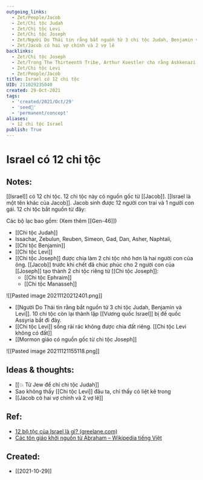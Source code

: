 ```yaml
---
outgoing_links:
  - Zet/People/Jacob
  - Zet/Chi tộc Judah
  - Zet/Chi tộc Levi
  - Zet/Chi tộc Joseph
  - Zet/Người Do Thái tin rằng bắt nguồn từ 3 chi tộc Judah, Benjamin và Levi
  - Zet/Jacob có hai vợ chính và 2 vợ lẽ
backlinks:
  - Zet/Chi tộc Joseph
  - Zet/Trong The Thirteenth Tribe, Arthur Koestler cho rằng Ashkenazi là Do thái giả
  - Zet/Chi tộc Levi
  - Zet/People/Jacob
title: Israel có 12 chi tộc
UID: 211029235040
created: 29-Oct-2021
tags:
  - 'created/2021/Oct/29'
  - 'seed🥜'
  - 'permanent/concept'
aliases:
  - 12 chi tộc Israel
publish: True
---
```

# Israel có 12 chi tộc

## Notes:
[[Israel]] có 12 chi tộc. 12 chi tộc này có nguồn gốc từ [[Jacob]]. [[Israel là một tên khác của Jacob]]. Jacob sinh được 12 người con trai và 1 người con gái. 12 chi tộc bắt nguồn từ đây:

Các bộ lạc bao gồm: (Xem thêm [[Gen-46]])

- [[Chi tộc Judah]]
- Issachar, Zebulun, Reuben, Simeon, Gad, Dan, Asher, Naphtali, 
- [[Chi tộc Benjamin]]
- [[Chi tộc Levi]]
- [[Chi tộc Joseph]] được chia làm 2 chi tộc nhỏ hơn là hai người con của ông. [[Jacob]] trước khi chết đã chúc phúc cho 2 người con của [[Joseph]] tạo thành 2 chi tộc riêng từ [[Chi tộc Joseph]]:
	- [[Chi tộc Ephraim]]
	- [[Chi tộc Manasseh]] 

![[Pasted image 20211120212401.png]]

- [[Người Do Thái tin rằng bắt nguồn từ 3 chi tộc Judah, Benjamin và Levi]]. 10 chi tộc còn lại thành lập [[Vương quốc Israel]] bị đế quốc Assyria bắt đi đày.
- [[Chi tộc Levi]] sống rải rác không được chia đất riêng. [[Chi tộc Levi không có đất]]
- [[Mormon giáo có nguồn gốc từ chi tộc Joseph]]

![[Pasted image 20211121155118.png]]

## Ideas & thoughts:
- [[💥 Từ Jew để chỉ chi tộc Judah]]
- Sao không thấy [[Chi tộc Levi]] đâu ta, chỉ thấy có liệt kê trong 
- [[Jacob có hai vợ chính và 2 vợ lẽ]]

## Ref:
- [12 bộ tộc của Israel là gì? (greelane.com)](https://www.greelane.com/vi/nh%C3%A2n-v%C4%83n/l%E1%BB%8Bch-s%E1%BB%AD--v%C4%83n-h%C3%B3a/twelve-tribes-of-israel-119340/)
- [Các tôn giáo khởi nguồn từ Abraham – Wikipedia tiếng Việt](https://vi.wikipedia.org/wiki/C%C3%A1c_t%C3%B4n_gi%C3%A1o_kh%E1%BB%9Fi_ngu%E1%BB%93n_t%E1%BB%AB_Abraham)
## Created:
- [[2021-10-29]]
